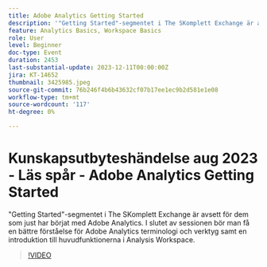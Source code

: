 ```yaml
---
title: Adobe Analytics Getting Started
description: '"Getting Started"-segmentet i The SKomplett Exchange är avsett för dem som just har börjat med Adobe Analytics. I slutet av sessionen bör man få en bättre förståelse för Adobe Analytics terminologi och verktyg samt en introduktion till huvudfunktionerna i Analysis Workspace.'
feature: Analytics Basics, Workspace Basics
role: User
level: Beginner
doc-type: Event
duration: 2453
last-substantial-update: 2023-12-11T00:00:00Z
jira: KT-14652
thumbnail: 3425985.jpeg
source-git-commit: 76b246f4b6b43632cf07b17ee1ec9b2d581e1e08
workflow-type: tm+mt
source-wordcount: '117'
ht-degree: 0%

---
```



# Kunskapsutbyteshändelse aug 2023 - Läs spår - Adobe Analytics Getting Started

&quot;Getting Started&quot;-segmentet i The SKomplett Exchange är avsett för dem som just har börjat med Adobe Analytics. I slutet av sessionen bör man få en bättre förståelse för Adobe Analytics terminologi och verktyg samt en introduktion till huvudfunktionerna i Analysis Workspace.

>[!VIDEO](https://video.tv.adobe.com/v/3425985/?learn=on)
